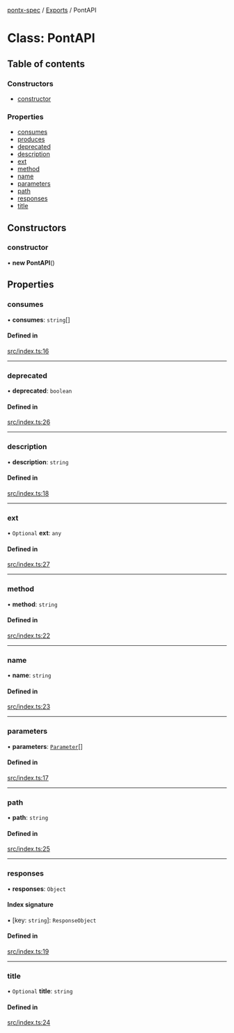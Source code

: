 [pontx-spec](../README.md) / [Exports](../modules.md) / PontAPI

# Class: PontAPI

## Table of contents

### Constructors

- [constructor](PontAPI.md#constructor)

### Properties

- [consumes](PontAPI.md#consumes)
- [produces](PontAPI.md#produces)
- [deprecated](PontAPI.md#deprecated)
- [description](PontAPI.md#description)
- [ext](PontAPI.md#ext)
- [method](PontAPI.md#method)
- [name](PontAPI.md#name)
- [parameters](PontAPI.md#parameters)
- [path](PontAPI.md#path)
- [responses](PontAPI.md#responses)
- [title](PontAPI.md#title)

## Constructors

### constructor

• **new PontAPI**()

## Properties

### consumes

• **consumes**: `string`[]

#### Defined in

[src/index.ts:16](https://github.com/pontjs/pontx/blob/647ce3c/packages/pontx-spec/src/index.ts#L16)

___

### deprecated

• **deprecated**: `boolean`

#### Defined in

[src/index.ts:26](https://github.com/pontjs/pontx/blob/647ce3c/packages/pontx-spec/src/index.ts#L26)

___

### description

• **description**: `string`

#### Defined in

[src/index.ts:18](https://github.com/pontjs/pontx/blob/647ce3c/packages/pontx-spec/src/index.ts#L18)

___

### ext

• `Optional` **ext**: `any`

#### Defined in

[src/index.ts:27](https://github.com/pontjs/pontx/blob/647ce3c/packages/pontx-spec/src/index.ts#L27)

___

### method

• **method**: `string`

#### Defined in

[src/index.ts:22](https://github.com/pontjs/pontx/blob/647ce3c/packages/pontx-spec/src/index.ts#L22)

___

### name

• **name**: `string`

#### Defined in

[src/index.ts:23](https://github.com/pontjs/pontx/blob/647ce3c/packages/pontx-spec/src/index.ts#L23)

___

### parameters

• **parameters**: [`Parameter`](Parameter.md)[]

#### Defined in

[src/index.ts:17](https://github.com/pontjs/pontx/blob/647ce3c/packages/pontx-spec/src/index.ts#L17)

___

### path

• **path**: `string`

#### Defined in

[src/index.ts:25](https://github.com/pontjs/pontx/blob/647ce3c/packages/pontx-spec/src/index.ts#L25)

___

### responses

• **responses**: `Object`

#### Index signature

▪ [key: `string`]: `ResponseObject`

#### Defined in

[src/index.ts:19](https://github.com/pontjs/pontx/blob/647ce3c/packages/pontx-spec/src/index.ts#L19)

___

### title

• `Optional` **title**: `string`

#### Defined in

[src/index.ts:24](https://github.com/pontjs/pontx/blob/647ce3c/packages/pontx-spec/src/index.ts#L24)
